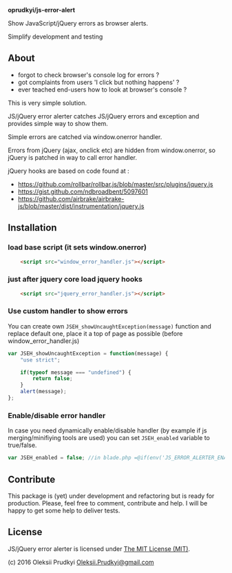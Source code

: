 **oprudkyi/js-error-alert** 

Show JavaScript/jQuery errors as browser alerts. 

Simplify development and testing

## About

- forgot to check browser's console log for errors ?
- got complaints from users 'I click but nothing happens' ?
- ever teached end-users how to look at browser's console ?

This is very simple solution. 

JS/jQuery error alerter catches JS/jQuery errors and exception and provides simple way to show them.

Simple errors are catched via window.onerror handler.

Errors from jQuery (ajax, onclick etc) are hidden from window.onerror, so jQuery is patched in way to call error handler.

jQuery hooks are based on code found at :

- https://github.com/rollbar/rollbar.js/blob/master/src/plugins/jquery.js
- https://gist.github.com/ndbroadbent/5097601
- https://github.com/airbrake/airbrake-js/blob/master/dist/instrumentation/jquery.js



## Installation

### load base script (it sets window.onerror)
```html
	<script src="window_error_handler.js"></script>
```

### just after jquery core load jquery hooks 
```html
	<script src="jquery_error_handler.js"></script>
```

### Use custom handler to show errors

You can create own ```JSEH_showUncaughtException(message)``` function and replace default one, 
place it a top of page as possible (before window_error_handler.js)

```js
var JSEH_showUncaughtException = function(message) {
	"use strict";

	if(typeof message === "undefined") {
		return false;
	}
	alert(message);
};

```

### Enable/disable error handler

In case you need dynamically enable/disable handler (by example if js merging/minifiying tools are used) you can 
set ```JSEH_enabled``` variable to true/false. 

```js
var JSEH_enabled = false; //in blade.php =@if(env('JS_ERROR_ALERTER_ENABLED', false)) true @else false @endif ;
```

## Contribute

This package is (yet) under development and refactoring but is ready for
production. Please, feel free to comment, contribute and help. I will be happy
to get some help to deliver tests.

## License

JS/jQuery error alerter is licensed under [The MIT License (MIT)](LICENSE).

(c) 2016 Oleksii Prudkyi <Oleksii.Prudkyi@gmail.com>
